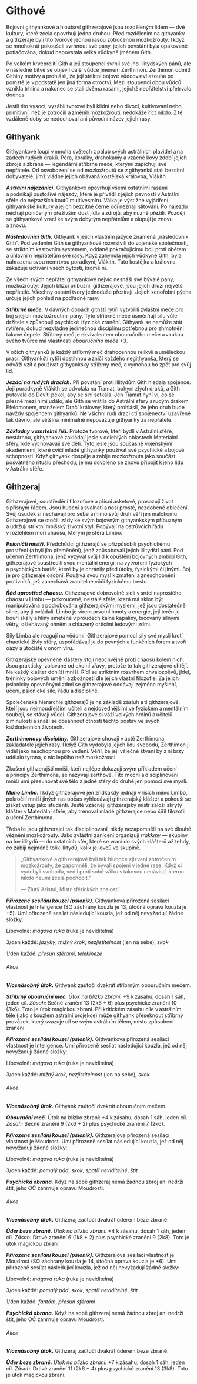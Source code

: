 # Githové
  
Bojovní githyankové a hloubaví githzerajové jsou rozděleným lidem — dvě kultury, které zcela opovrhují jedna druhou. Před rozdělením na githyanky a githzeraje byli tito tvorové jednou rasou zotročenou mozkožrouty. I když se mnohokrát pokoušeli svrhnout své pány, jejich povstání byla opakovaně potlačována, dokud nepovstala velká vůdkyně jménem Gith.
  
Po velkém krveprolití Gith a její stoupenci svrhli své jho illitydských pánů, ale v následné bitvě se objevil další vůdce jménem Zerthimon. Zerthimon odmítl Githiny motivy a prohlásil, že její striktní bojové vůdcovství a touha po pomstě je v podstatě jen jiná forma otroctví. Mezi stoupenci obou vůdců vznikla trhlina a nakonec se stali dvěma rasami, jejichž nepřátelství přetrvalo dodnes.
  
Jestli tito vysocí, vyzáblí tvorové byli klidní nebo divocí, kultivovaní nebo primitivní, než je zotročili a změnili mozkožrouti, nedokáže říct nikdo. Z té vzdálené doby se nedochoval ani původní název jejich rasy.
  
## Githyank
  
Githyankové loupí v mnoha světech z palub svých astrálních plavidel a na zádech rudých draků. Péra, korálky, drahokamy a vzácné kovy zdobí jejich zbroje a zbraně — legendární stříbrné meče, kterými zapichují své nepřátele. Od osvobození se od mozkožroutů se z githyanků stali bezcitní dobyvatelé, jímž vládne jejich obávaná kostějská královna, Vlákith.
  
***Astrální nájezdníci.*** Githyankové opovrhují všemi ostatními rasami a podnikají pustošivé nájezdy, které je přivádí z jejich pevností v Astrální sféře do nejzazších koutů multivesmíru. Válka je výstižné vyjádření githyankské kultury a jejich bezcitné černé oči neznají slitování. Po nájezdu nechají poničeným přeživším dost jídla a zdrojů, aby nuzně přežili. Později se githyankové vrací ke svým dobytým nepřátelům a olupují je znovu a znovu.
  
***Následovníci Gith.*** Githyank v jejich vlastním jazyce znamená „následovník Gith“. Pod vedením Gith se githyankové rozvrstvili do vojenské společnosti, se striktním kastovním systémem, oddané pokračujícímu boji proti obětem a úhlavním nepřátelům své rasy. Když zahynula jejich vůdkyně Gith, byla nahrazena svou nemrtvou poradkyní, Vlákith. Tato kostějka a královna zakazuje uctívání všech bytostí, kromě ní.
  
Ze všech svých nepřátel githyankové nejvíc nesnáší své bývalé pány, mozkožrouty. Jejich blízcí příbuzní, githzerajové, jsou jejich druzí největší nepřátelé. Všechny ostatní tvory jednoduše přezírají. Jejich xenofobní pýcha určuje jejich pohled na podřadné rasy.
  
***Stříbrné meče.*** V dávných dobách githští rytíři vytvořili zvláštní meče pro boj s jejich mozkožroutími pány. Tyto stříbrné meče usměrňují sílu vůle držitele a způsobují psychické i fyzické zranění. Githyank se nemůže stát rytířem, dokud nezvládne jedinečnou disciplínu potřebnou pro zhmotnění takové čepele. Stříbrný meč je ekvivalentem obouručního meče a v rukou svého tvůrce má vlastnosti *obouručního meče +3*.
  
V očích githyanků je každý stříbrný meč drahocennou relikvií a uměleckou prací. Githyankští rytíři dostihnou a zničí každého negithyanka, který se odváží vzít a používat githyankský stříbrný meč, a vymohou ho zpět pro svůj lid.
  
***Jezdci na rudých dracích.*** Při povstání proti illitydům Gith hledala spojence. Její poradkyně Vlákith se odvolala na Tiamat, bohyni zlých draků, a Gith putovala do Devíti pekel, aby se s ní setkala. Jen Tiamat nyní ví, co se přesně mezi nimi událo, ale Gith se vrátila do Astrální sféry s rudým drakem Efelomonem, manželem Dračí královny, který prohlásil, že jeho druh bude navždy spojencem githyanků. Ne všichni rudí draci ctí spojenectví uzavřené tak dávno, ale většina minimálně nepovažuje githyanky za nepřátele.
  
***Základny v smrtelné říši.*** Protože tvorové, kteří bydlí v Astrální sféře, nestárnou, githyankové zakládají jesle v odlehlých oblastech Materiální sféry, kde vychovávají své děti. Tyto jesle jsou současně vojenskými akademiemi, které cvičí mladé githyanky používat své psychické a bojové schopnosti. Když githyank dospěje a zabije mozkožrouta jako součást posvátného rituálu přechodu, je mu dovoleno se znovu připojit k jeho lidu v Astrální sféře.
  
## Githzeraj
  
Githzerajové, soustředění filozofové a přísní asketové, prosazují život s přísným řádem. Jsou hubení a svalnatí a nosí prosté, nezdobené oblečení. Svůj úsudek si nechávají pro sebe a mimo svůj druh věří jen málokomu. Githzerajové se otočili zády ke svým bojovným githyankským příbuzným a udržují striktní mnišský životní styl. Pobývají na ostrůvcích řádu v rozlehlém moři chaosu, kterým je sféra Limbo.
  
***Psioničtí mistři.*** Předchůdci githzerajů se přizpůsobili psychickému prostředí (a byli jím přeměněni), jenž způsobovali jejich illitydští páni. Pod učením Zerthimona, jenž vyzýval svůj lid k opuštění bojovných ambicí Gith, githzerajové soustředili svou mentální energii na vytvoření fyzických a psychických bariér, které by je chránily před útoky, fyzickými či jinými. Boj je pro githzeraje osobní. Používá svou mysl k zmatení a zneschopnění protivníků, jež zanechává zranitelné vůči fyzickému trestu.
  
***Řád uprostřed chaosu.*** Githzerajové dobrovolně sídlí v srdci naprostého chaosu v Limbu — pokroucené, nestálé sféře, která má sklon být manipulována a podrobována githzerajskými myslemi, jež jsou dostatečně silné, aby ji ovládali. Limbo je vírem prvotní hmoty a energie, její terén je bouří skály a hlíny smetené v proudech kalné kapaliny, bičovaný silnými větry, ošlehávaný ohněm a chlazený drtícími ledovými zdmi.
  
Síly Limba ale reagují na vědomí. Githzerajové pomocí síly své mysli krotí chaotické živly sféry, uspořádávají je do pevných a funkčních forem a tvoří oázy a útočiště v onom víru.
  
Githzerajské opevněné kláštery stojí neochvějně proti chaosu kolem nich. Jsou prakticky izolované od okolní vřavy, protože to tak githzerajové chtějí. Na každý klášter dohlíží mniši. Řídí se striktním rozvrhem chvalozpěvů, jídel, tréninky bojových umění a zbožností dle jejich vlastní filozofie. Za jejich psionicky opevněnými zdmi se githzerajové oddávají zejména myšlení, učení, psionické síle, řádu a disciplíně.
  
Společenská hierarchie githzerajů je na základě zásluh a ti githzerajové, kteří jsou nejmoudřejšími učiteli a nejdovednějšími ve fyzickém a mentálním souboji, se stávají vůdci. Githzerajové si váží velkých hrdinů a učitelů z minulosti a snaží se dosáhnout ctností těchto postav ve svých každodenních životech.
  
***Zerthimonovy disciplíny.*** Githzerajové chovají v úctě Zerthimona, zakladatele jejich rasy. I když Gith vydobyla jejich lidu svobodu, Zerthimon ji viděl jako neschopnou pro vedení. Věřil, že její válečné štvaní by z ní brzy udělalo tyrana, o nic lepšího než mozkožrouti.
  
Zkušení githzerajští mniši, kteří nejlépe dokazují svým příkladem učení a principy Zerthimona, se nazývají zerthové. Tito mocní a disciplinovaní mniši umí přesunovat své tělo z jedné sféry do druhé jen pomocí své mysli.
  
***Mimo Limbo.*** I když githzerajové jen zřídkakdy jednají v říších mimo Limbo, pokročilí mniši jiných ras občas vyhledávají githzerajský klášter a pokouší se získat vstup jako studenti. Ještě vzácněji githzerajský mistr založí skrytý klášter v Materiální sféře, aby trénoval mladé githzerajce nebo šířil filozofii a učení Zerthimona.
  
Třebaže jsou githzerajci tak disciplinovaní, nikdy nezapomněli na své dlouhé věznění mozkožrouty. Jako zvláštní zanícení organizují *rrakkmy* — skupiny na lov illitydů — do ostatních sfér, které se vrací do svých klášterů až tehdy, co zabijí nejméně tolik illitydů, kolik je lovců ve skupině.

> „Githyankové a githzerajové byli tak hluboce zjizveni zotročením mozkožrouty, že zapomněli, že bývali spojeni v jedné rase. Když si vydobyli svobodu, vedli proti sobě válku s takovou nenávistí, kterou nikdo neumí zcela pochopit.“
>  
> — Žlutý Aristul, Mistr sférických znalostí

<Monster 
    title="Githyankský rytíř"
    subtitle="Střední humanoid (gith), zákonně zlý"
    armor-class="18 (plátová zbroj)"
    hit-points="91 (14k8 + 28)"
    speed="6 sáhů"
    str="16 (+3)"
    dex="14 (+2)"
    con="15 (+2)"
    int="14 (+2)"
    wis="14 (+2)"
    cha="15 (+2)"
    saving-throws="Odl +5, Int +5, Mdr +5"
    senses="pasivní Vnímání 12"
    languages="githština"
    challenge="8 (3 900 ZK)"
    >   
  
***Přirozené sesílání kouzel (psionik).*** Githyankova přirozená sesílací vlastnost je Inteligence (SO záchrany kouzla je 13, útočná oprava kouzla je +5). Umí přirozeně sesílat následující kouzla, jež od něj nevyžadují žádné složky:
  
Libovolně: *mágova ruka* (ruka je neviditelná)
  
3/den každé: *jazyky*, *mlžný krok*, *nezjistitelnost* (jen na sebe), *skok*
  
1/den každé: *přesun sférami*, *telekineze*
  
###### Akce
  
***Vícenásobný útok.*** Githyank zaútočí dvakrát stříbrným obouručním mečem.
  
***Stříbrný obouruční meč.*** *Útok na blízko zbraní:* +9 k zásahu, dosah 1 sáh, jeden cíl. *Zásah:* Sečné zranění 13 (2k6 + 6) plus psychické zranění 10 (3k6). Toto je útok magickou zbraní. Při kritickém zásahu cíle v astrálním těle (jako s kouzlem astrální projekce) může githyank přeseknout stříbrný provázek, který svazuje cíl se svým astrálním tělem, místo způsobení zranění.

</Monster>  
  
<Monster 
    title="Githyankský válečník"
    subtitle="Střední humanoid (gith), zákonně zlý"
    armor-class="17 (poloplátová zbroj)"
    hit-points="49 (9k8 + 9)"
    speed="6 sáhů"
    str="15 (+2)"
    dex="14 (+2)"
    con="12 (+1)"
    int="13 (+1)"
    wis="13 (+1)"
    cha="10 (+0)"
    saving-throws="Odl +3, Int +3, Mdr +3"
    senses="pasivní Vnímání 11"
    languages="githština"
    challenge="3 (700 ZK)"
    >   
  
***Přirozené sesílání kouzel (psionik).*** Githyankova přirozená sesílací vlastnost je Inteligence. Umí přirozeně sesílat následující kouzla, jež od něj nevyžadují žádné složky:
  
Libovolně: *mágova ruka* (ruka je neviditelná)
  
3/den každé: *mlžný krok*, *nezjistitelnost* (jen na sebe), *skok*
  
###### Akce
  
***Vícenásobný útok.*** Githyank zaútočí dvakrát obouručním mečem.
  
***Obouruční meč.*** Útok na blízko zbraní: +4 k zásahu, dosah 1 sáh, jeden cíl. *Zásah:* Sečné zranění 9 (2k6 + 2) plus psychické zranění 7 (2k6).

</Monster>  

<Monster 
    title="Githzerajský mnich"
    subtitle="Střední humanoid (gith), zákonně neutrální"
    armor-class="14"
    hit-points="38 (7k8 + 7)"
    speed="6 sáhů"
    str="12 (+1)"
    dex="15 (+2)"
    con="12 (+1)"
    int="13 (+1)"
    wis="14 (+2)"
    cha="10 (+0)"
    saving-throws="Sil +3, Obr +3, Int +3, Mdr +4"
    skills="Vhled +4, Vnímání +4"
    senses="pasivní Vnímání 14"
    languages="githština"
    challenge="2 (450 ZK)"
    >
  
***Přirozené sesílání kouzel (psionik).*** Githzerajova přirozená sesílací vlastnost je Moudrost. Umí přirozeně sesílat následující kouzla, jež od něj nevyžadují žádné složky:
  
Libovolně: *mágova ruka* (ruka je neviditelná)
  
3/den každé: *pomalý pád*, *skok*, *spatři neviditelné*, *štít*
  
***Psychická obrana.*** Když na sobě githzeraj nemá žádnou zbroj ani nedrží štít, jeho OČ zahrnuje opravu Moudrosti.
  
###### Akce
  
***Vícenásobný útok.*** Githzeraj zaútočí dvakrát úderem beze zbraně.
  
***Úder beze zbraně.*** *Útok na blízko zbraní:* +4 k zásahu, dosah 1 sáh, jeden cíl. *Zásah:* Drtivé zranění 6 (1k8 + 2) plus psychické zranění 9 (2k8). Toto je útok magickou zbraní.

</Monster>  
  
<Monster 
    title="Githzerajský zerth"
    subtitle="Střední humanoid (gith), zákonně neutrální"
    armor-class="17"
    hit-points="84 (13k8 + 26)"
    speed="6 sáhů"
    str="13 (+1)"
    dex="18 (+4)"
    con="15 (+2)"
    int="16 (+3)"
    wis="17 (+3)"
    cha="12 (+1)"
    saving-throws="Sil +4, Obr +7, Int +6, Mdr +6"
    skills="Mystika +6, Vhled +4, Vnímání +6"
    senses="pasivní Vnímání 16"
    languages="githština"
    challenge="6 (2 300 ZK)"
    >  
  
***Přirozené sesílání kouzel (psionik).*** Githzerajova sesílací vlastnost je Moudrost (SO záchrany kouzla je 14, útočná oprava kouzla je +6). Umí přirozeně sesílat následující kouzla, jež od něj nevyžadují žádné složky:
  
Libovolně: *mágova ruka* (ruka je neviditelná)
  
3/den každé: *pomalý pád*, *skok*, *spatři neviditelné*, *štít*
  
1/den každé: *fantóm*, *přesun sférami*
  
***Psychická obrana.*** Když na sobě githzeraj nemá žádnou zbroj ani nedrží štít, jeho OČ zahrnuje opravu Moudrosti.
  
###### Akce
  
***Vícenásobný útok.*** Githzeraj zaútočí dvakrát úderem beze zbraně.
  
***Úder beze zbraně.*** *Útok na blízko zbraní:* +7 k zásahu, dosah 1 sáh, jeden cíl. *Zásah:* Drtivé zranění 11 (2k6 + 4) plus psychické zranění 13 (3k8). Toto je útok magickou zbraní.

</Monster>  
